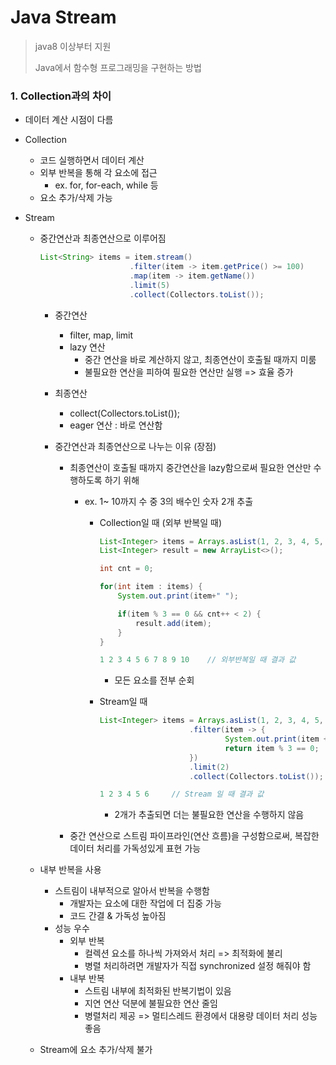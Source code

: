 # Java Stream

> java8 이상부터 지원
>
> Java에서 함수형 프로그래밍을 구현하는 방법



### 1. Collection과의 차이

- 데이터 계산 시점이 다름

- Collection

  - 코드 실행하면서 데이터 계산
  - 외부 반복을 통해 각 요소에 접근
    - ex. for, for-each, while 등
  - 요소 추가/삭제 가능

- Stream

  - 중간연산과 최종연산으로 이루어짐
    ```java
    List<String> items = item.stream()
    					.filter(item -> item.getPrice() >= 100)
        				.map(item -> item.getName())
        				.limit(5)
        				.collect(Collectors.toList());
    ```
  
    - 중간연산
  
      - filter, map, limit
      - lazy 연산
        - 중간 연산을 바로 계산하지 않고, 최종연산이 호출될 때까지 미룸
        - 불필요한 연산을 피하여 필요한 연산만 실행 => 효율 증가
  
    - 최종연산
  
      - collect(Collectors.toList());
      - eager 연산 : 바로 연산함

    - 중간연산과 최종연산으로 나누는 이유 (장점)

      - 최종연산이 호출될 때까지 중간연산을 lazy함으로써 필요한 연산만 수행하도록 하기 위해
  
        - ex. 1~ 10까지 수 중 3의 배수인 숫자 2개 추출
  
          * Collection일 때 (외부 반복일 때)
  
            ```java
            List<Integer> items = Arrays.asList(1, 2, 3, 4, 5, 6, 7, 8, 9, 10);		// 1~10
            List<Integer> result = new ArrayList<>();				// 결과 저장할 리스트
            
            int cnt = 0;											// 3의 배수 갯수
            
            for(int item : items) {
                System.out.print(item+" ");							// 로그
            
                if(item % 3 == 0 && cnt++ < 2) {					// 3의 배수 & 2개까지만 추출
                    result.add(item);
                }
            }
            ```
  
            ```java
            1 2 3 4 5 6 7 8 9 10 	// 외부반복일 때 결과 값
            ```
  
            - 모든 요소를 전부 순회
  
          * Stream일 때
  
            ```java
            List<Integer> items = Arrays.asList(1, 2, 3, 4, 5, 6, 7, 8, 9, 10).stream()	// 1~10
                				.filter(item -> {
            							System.out.print(item + " ");	// 로그
                                    	return item % 3 == 0;			// 3의 배수
                                })
                                .limit(2)								// 2개 추출
                                .collect(Collectors.toList());			// 최종 연산
            ```
  
            ```java
            1 2 3 4 5 6 	// Stream 일 때 결과 값
            ```
  
            * 2개가 추출되면 더는 불필요한 연산을 수행하지 않음
  
      - 중간 연산으로 스트림 파이프라인(연산 흐름)을 구성함으로써, 복잡한 데이터 처리를 가독성있게 표현 가능
  
  - 내부 반복을 사용
  
    - 스트림이 내부적으로 알아서 반복을 수행함
      - 개발자는 요소에 대한 작업에 더 집중 가능
      - 코드 간결 & 가독성 높아짐
    - 성능 우수
      - 외부 반복
        - 컬렉션 요소를 하나씩 가져와서 처리 => 최적화에 불리
        - 병렬 처리하려면 개발자가 직접 synchronized 설정 해줘야 함
      - 내부 반복
        - 스트림 내부에 최적화된 반복기법이 있음
        - 지연 연산 덕분에 불필요한 연산 줄임
        - 병렬처리 제공 => 멀티스레드 환경에서 대용량 데이터 처리 성능 좋음
  
  - Stream에 요소 추가/삭제 불가
